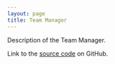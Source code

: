 ```yaml
---
layout: page
title: Team Manager
---
```

Description of the Team Manager.

Link to the [source code](https://github.com/prog694/teammanager) on GitHub.

